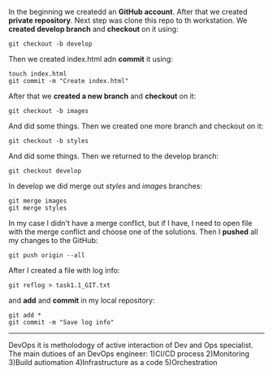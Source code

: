 In the beginning we createdd an **GitHub account**. After that we created **private repository**. Next step was clone this repo to th workstation.
We **created develop branch** and **checkout** on it using:
```
git checkout -b develop
```
Then we created index.html adn **commit** it using:
```
touch index.html
git commit -m "Create index.html"
```
After that we **created a new branch** and **checkout** on it:
```
git checkout -b images
```
And did some things. Then we created one more branch and checkout on it:
```
git checkout -b styles
```
And did some things. Then we returned to the develop branch:
```
git checkout develop
```
In develop we did merge out *styles* and *image*s branches:
```
git merge images
git merge styles
```
In my case I didn't have a merge conflict, but if I have, I need to open file with the merge
conflict and choose one of the solutions.
Then I **pushed** all my changes to the GitHub: 
```
git push origin --all
```
After I created a file with log info:
```
git reflog > task1.1_GIT.txt
```
and **add** and **commit** in my local repository:
```
git add *
git commit -m "Save log info"
```


------------------------------------------------


DevOps it is metholodogy of active interaction of Dev and Ops specialist.
The main dutioes of an DevOps engineer:
1)CI/CD process
2)Monitoring
3)Build autiomation
4)Infrastructure as a code
5)Orchestration

